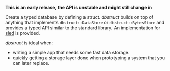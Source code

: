 **This is an early release, the API is unstable and might still change in**

Create a typed database by defining a struct. *dbstruct* builds on top of anything that implements `dbstruct::DataStore` or `dbstruct::BytesStore` and provides a typed API similar to the standard library. An implementation for [sled](https://crates.io/crates/sled) is provided. 

*dbstruct* is ideal when:
- writing a simple app that needs some fast data storage.
- quickly getting a storage layer done when prototyping a system that you can later replace.
